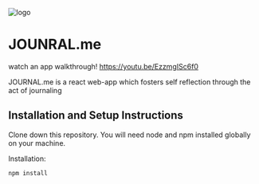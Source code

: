 ![logo](https://64.media.tumblr.com/0cbd98315d5588fb2e7b78eb002f1e54/8480379ca55bc022-78/s500x750/23ae73b19f6d41cb1754b5b7925f268b5943b64b.png)

# JOUNRAL.me

watch an app walkthrough! https://youtu.be/EzzmgISc6f0

JOURNAL.me is a react web-app which fosters self reflection through the act of journaling 

## Installation and Setup Instructions

Clone down this repository. You will need node and npm installed globally on your machine.

Installation: 
```bash
npm install
```


